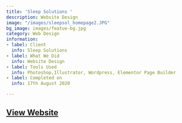 ```yaml
---
title: 'Sleep Solutions '
description: Website Design
image: "/images/sleepsol_homepage2.JPG"
bg_image: images/featue-bg.jpg
category: Web Design
information:
- label: Client
  info: Sleep Solutions
- label: What We Did
  info: Website Design
- label: Tools Used
  info: Photoshop,Illustrator, Wordpress, Elementor Page Builder
- label: Completed on
  info: 17th August 2020

---
```

## [View Website](https://www.sleepsolutionsng,com "Sleep Solutions Website")